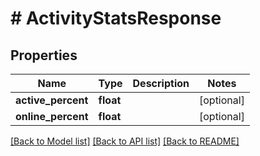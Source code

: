 # # ActivityStatsResponse

## Properties

Name | Type | Description | Notes
------------ | ------------- | ------------- | -------------
**active_percent** | **float** |  | [optional]
**online_percent** | **float** |  | [optional]

[[Back to Model list]](../../README.md#models) [[Back to API list]](../../README.md#endpoints) [[Back to README]](../../README.md)
